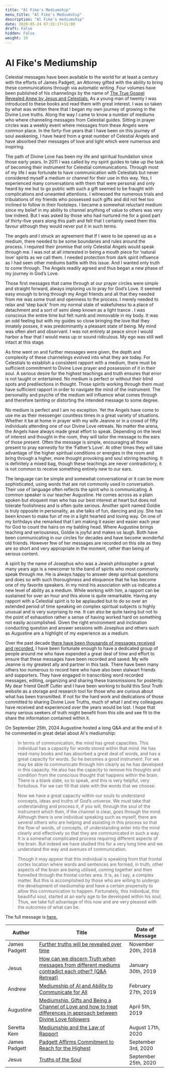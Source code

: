 ```yaml
---
title: "Al Fike's Mediumship"
menu_title: "Al Fike's Mediumship"
description: "Al Fike's mediumship"
date: 2020-05-24 07:33:17+11:00
draft: False
hidden: False
weight: 10
---
```

# Al Fike's Mediumship

Celestial messages have been available to the world for at least a century with the efforts of James Padgett, an Attorney gifted with the ability to bring these communications through via automatic writing. Four volumes have been published of his channelings by the name of [The True Gospel Revealed Anew by Jesus and Celestials.](https://new-birth.net/other-stuff/books-we-love/books-on-the-messages-received-by-james-padgett/#tgrabjone) As a young man of twenty I was introduced to these books and read them with great interest. I was so taken by what was written there that I began my own journey of growing in the Divine Love truths. Along the way I came to know a number of mediums who where channeling messages from Celestial guides. Sitting in prayer circles was a weekly event where messages from these Angels were common place. In the forty-five years that I have been on this journey of soul awakening, I have heard from a great number of Celestial Angels and have absorbed their messages of love and light which were numerous and inspiring. 

The path of Divine Love has been my life and spiritual foundation since those early years. In 2011 I was called by my spirit guides to take up the task of becoming their instrument for Celestial communications. Through most of my life I was fortunate to have communication with Celestials but never considered myself a medium or channel for their use in this way. Yes, I experienced many conversations with them that were personal and only heard by me but to go public with such a gift seemed to be fraught with complications and unwanted attentions. I witnessed the numerous trials and tribulations of my friends who possessed such gifts and did not feel too inclined to follow in their footsteps. I became a somewhat reluctant medium since my belief in my ability to channel anything of value to others was very low indeed. But I was asked by those who had nurtured me for a good part of thirty-five years along this path and felt that I certainly owed them this favour although they would never put it in such terms. 

The angels and I struck an agreement that If I were to be opened up as a medium, there needed to be some boundaries and rules around the process. I required their promise that only Celestial Angels would speak through me. I was not at all interested in being a mouth piece for ‘natural  love’ spirits as we call them. I needed protection from dark spirit influence as I had seen other mediums battle with this issue. And I wanted only truth to come through. The Angels readily agreed and thus began a new phase of my journey in God’s Love. 

Those first messages that came through at our prayer circles were simple and straight forward, always imploring us to pray for God’s Love. It seemed easy enough to bring through my Angel friends and all that they needed from me was some trust and openness to the process. I merely needed to relax and ‘step back’ from my normal state of wakefulness to a place of detachment and a sort of semi sleep known as a light trance . I was conscious the entire time but felt numb and immovable in my body. It was an odd feeling but with my guides so close bringing the love that they innately posses, it was predominantly a pleasant state of being. My mind was often alert and observant. I was not entirely at peace since I would harbor a fear that I would mess up or sound ridiculous. My ego was still well intact at this stage. 

As time went on and further messages were given, the depth and complexity of these channelings evolved into what they are today. For Celestials to establish a consistent rapport with a medium, there must be sufficient commitment to Divine Love prayer and possession of it in their soul. A serious desire for the highest teachings and truth ensures that error is not taught or entertained. No medium is perfect or without their blind spots and predilections in thought. Those spirits working through them must have sufficient rapport in order to navigate the mind of the instrument. The personality and psyche of the medium will influence what comes through and therefore tainting or distorting the intended message to some degree.

No medium is perfect and I am no exception. Yet the Angels have come to use me as their messenger countless times in a great variety of situations. Whether it be at home in prayer with my wife Jeanne or in a crowd of fifty individuals attending one of our Divine Love retreats. No matter the arena, the Angels have always made great effort to speak. Depending on the level of interest and thought in the room, they will tailor the message to the ears of those present. Often the message is simple, encouraging all those present to pray earnestly for the ‘Father’s Love’. At other times they will take advantage of the higher spiritual conditions or energies in the room and bring through a higher, more thought provoking and soul stirring teaching. It is definitely a mixed bag, though these teachings are never contradictory, it is not common to receive something entirely new to our ears. 

The language can be simple and somewhat conversational or it can be more sophisticated, using words that are not commonly used in conversation. Their use of language often reflects the spirit who is communicating. A common speaker is our teacher Augustine. He comes across as a plain spoken but eloquent man who has our best interest at heart but does not tolerate foolishness and is often quite serious. Another spirit named Goldie is truly opposite in personality, as she talks of fun, dancing and joy. She has been known to make fun of me in a light hearted and loving way. On one of my birthdays she remarked that I am making it easier and easier each year for God to count the hairs on my balding head. Where Augustine brings teaching and seriousness, Goldie is joyful and makes us laugh. Both have been communicating in our circles for decades and have become wonderful old friends. However few of her messages are recorded on this site as they are so short and very appropriate in the moment, rather than being of serious content.

 A spirit by the name of Josephus who was a Jewish philosopher a great many years ago is a newcomer to the band of spirits who most commonly speak through me. He is always happy to answer deep spiritual questions and does so with such thoroughness and eloquence that he has become one of my favorite speakers. In my mind his association with us indicates a new level of ability as a medium. While working with him, a rapport can be sustained for over an hour and this alone is quite remarkable. Having any rapport with a Celestial spirit is to be applauded but to do so over an extended period of time speaking on complex spiritual subjects is highly unusual and is very surprising to me. It can also be quite taxing but not to the point of exhaustion rather a sense of having worked hard on something not easily accomplished. Given the right environment and inclination conducting question and answer sessions with Josephus and others such as Augustine are a highlight of my experience as a medium. 

Over the past decade [there have been thousands of messages received and recorded.](/contemporary-messages/messages-sorted-year/) I have been fortunate enough to have a dedicated group of people around me who have expended a great deal of time and effort to ensure that these messages have been recorded and saved. My wife Jeanne is my greatest ally and partner in this task. There have been many others too numerous to record here who have also been stalwart friends and supporters. They have engaged in transcribing word recorded messages, editing, organizing and sharing these transmissions for posterity. My dear friend Geoff Cutler and I have been working to build this Soul Truth website as a storage and research tool for those who are curious about what has been transmitted. If not for the hard work and dedications of those committed to sharing Divine Love Truths, much of what I and my colleagues have received and experienced over the years would be lost. I hope that many serious seekers of truth might benefit from this site and see fit to the share the information contained within it.   

On September 25th, 2024 Augustine hosted a long Q&A and at the end of it he commented in great detail about Al's mediumship:

> In terms of communication, the mind has great capacities. This individual has a capacity for words stored within that mind. He has read many books and has absorbed a great deal of words, and has a great capacity for words. So he becomes a good instrument. For we may be able to communicate through him clearly as he has developed in this capacity. He also has the capacity to remove his thoughts and condition from the conscious thought that happens within the brain. There is a blank slate, so to speak, and this is very helpful, very fortuitous. For we can fill that slate with the words that we choose. 

> Now we have a great capacity within our souls to understand concepts, ideas and truths of God’s universe. We must take that understanding and process it, if you will, through the soul of the instrument which then, if the channel is clear, goes through the mind. Although there is one individual speaking such as myself, there are several others who are helping and assisting in this process so that the flow of words, of concepts, of understanding enter into the mind clearly and effectively so that they are communicated in such a way. It is a somewhat complicated process requiring different aspects of the brain. But indeed we have studied this for a very long time and we understand the way and avenues of communication. 

> Though it may appear that this individual is speaking from that frontal cortex location where words and sentences are formed, in truth, other aspects of the brain are being utilised, coming together and then funnelled through the frontal cortex area. It is, as I say, a complex matter. But this is accomplished by those who are willing to undergo the development of mediumship and have a certain propensity to allow this communication to happen. Fortunately, this individual, this beautiful soul, started at an early age to be developed within his soul. Thus, we take full advantage of this now and are very pleased with the outcomes of what can be. 
> 
The full message is [here.](/contemporary-messages/messages-sorted-year/messages-2024/question-and-answer-af-25-sep-2024/)

**Author** | **Title** | **Date of Message**  
---|---|--- 
James Padgett | [Further truths will be revealed over time](/contemporary-messages/messages-sorted-year/messages-2018/further-truths-will-be-revealed-over-time-af-20-nov-2018/) | November 20th, 2018
Jesus | [How can we discern Truth when messages from different mediums contradict each other? (Q&A Retreat)](/contemporary-messages/messages-sorted-year/messages-2019/how-can-we-discern-truth-when-messages-are-different-af-30-jan-2019/) | January 30th, 2019
Andrew | [Mediumship of Al and Ability to Communicate for All](/contemporary-messages/messages-sorted-year/messages-2019/mediumship-of-al-af-27-feb-2019/) | February 27th, 2019
Augustine | [Mediumship, Gifts and Being a Channel of Love and how to treat differences in approach between Divine Love followers](/contemporary-messages/messages-sorted-year/messages-2019/mediumship-gifts-and-being-a-channel-of-love-af-5-apr-2019/) | April 5th, 2019
Seretta Kem | [Mediumship and the Law of Rapport](/contemporary-messages/messages-sorted-year/messages-2020/mediumship-and-the-law-of-rapport-af-17-aug-2020/) | August 17th, 2020
James Padgett | [Padgett Affirms Commitment to Reach for the Highest](/contemporary-messages/messages-sorted-year/messages-2020/padgett-affirms-commitment-to-reach-for-the-highest-af-3-sep-2020/) | September 3rd, 2020
Jesus | [Truths of the Soul](/contemporary-messages/messages-sorted-year/messages-2020/truths-of-the-soul-af-25-sep-2020/) | September 25th, 2020